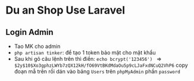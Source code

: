 # Du an Shop Use Laravel

## Login Admin

-   Tao MK cho admin
-   `php artisan tinker`: để tạo 1 token bảo mật cho mật khẩu
-   Sau khi gõ câu lệnh trên thì điền: `echo bcrypt('123456') ` => `$2y$10$Xo3gphzLWYb7zQX12kH/fO69VtBKdMdaOu5p9cLJaFxdNCuQ2VhP6` copy đoạn mẫ trên rồi dán vào bảng `Users` trên `phpMyAdmin` phần `password`

